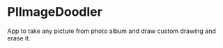 PIImageDoodler
==============

App to take any picture from photo album and draw custom drawing and erase it.

